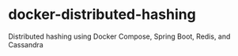 # docker-distributed-hashing
Distributed hashing using Docker Compose, Spring Boot, Redis, and Cassandra
